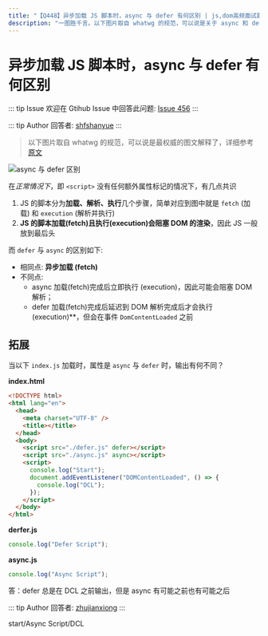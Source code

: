 ```yaml
---
title: "【Q448】异步加载 JS 脚本时，async 与 defer 有何区别 | js,dom高频面试题"
description: "​一图胜千言。​以下图片取自 whatwg 的规范，可以说是关于 async 和 defer 区别最权威的图文解释了，简单且一目了然！了解之后还有一道代码题目等着你呢  字节跳动面试题、阿里腾讯面试题、美团小米面试题。"
---
```


# 异步加载 JS 脚本时，async 与 defer 有何区别

::: tip Issue
欢迎在 Gtihub Issue 中回答此问题: [Issue 456](https://github.com/shfshanyue/Daily-Question/issues/456)
:::

::: tip Author
回答者: [shfshanyue](https://github.com/shfshanyue)
:::

> 以下图片取自 whatwg 的规范，可以说是最权威的图文解释了，详细参考[原文](https://html.spec.whatwg.org/multipage/scripting.html#the-script-element)

![async 与 defer 区别](https://html.spec.whatwg.org/images/asyncdefer.svg)

在*正常情况下*，即 `<script>` 没有任何额外属性标记的情况下，有几点共识

1. JS 的脚本分为**加载、解析、执行**几个步骤，简单对应到图中就是 `fetch` (加载) 和 `execution` (解析并执行)
2. **JS 的脚本加载(fetch)且执行(execution)会阻塞 DOM 的渲染**，因此 JS 一般放到最后头

而 `defer` 与 `async` 的区别如下:

- 相同点: **异步加载 (fetch)**
- 不同点:
  - async 加载(fetch)完成后立即执行 (execution)，因此可能会阻塞 DOM 解析；
  - defer 加载(fetch)完成后延迟到 DOM 解析完成后才会执行(execution)\*\*，但会在事件 `DomContentLoaded` 之前

## 拓展

当以下 `index.js` 加载时，属性是 `async` 与 `defer` 时，输出有何不同？

**index.html**

```html
<!DOCTYPE html>
<html lang="en">
  <head>
    <meta charset="UTF-8" />
    <title></title>
  </head>
  <body>
    <script src="./defer.js" defer></script>
    <script src="./async.js" async></script>
    <script>
      console.log("Start");
      document.addEventListener("DOMContentLoaded", () => {
        console.log("DCL");
      });
    </script>
  </body>
</html>
```

**derfer.js**

```js
console.log("Defer Script");
```

**async.js**

```js
console.log("Async Script");
```

答：defer 总是在 DCL 之前输出，但是 async 有可能之前也有可能之后

::: tip Author
回答者: [zhujianxiong](https://github.com/zhujianxiong)
:::

start/Async Script/DCL
